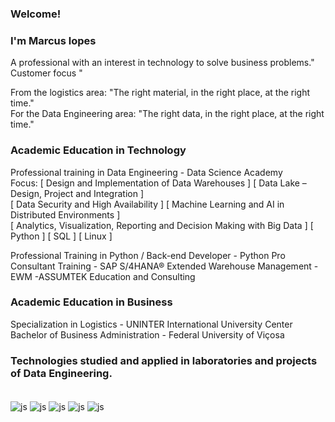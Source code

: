 
### Welcome!
### I'm Marcus lopes

A professional with an interest in technology to solve business problems." Customer focus "

From the logistics area: "The right material, in the right place, at the right time."\
For the Data Engineering area: "The right data, in the right place, at the right time."

### Academic Education in Technology

Professional training in Data Engineering - Data Science Academy \
Focus: [ Design and Implementation of Data Warehouses ] [ Data Lake – Design, Project and Integration ] \
[ Data Security and High Availability ] [ Machine Learning and AI in Distributed Environments ] \
[ Analytics, Visualization, Reporting and Decision Making with Big Data ] [ Python ] [ SQL ] [ Linux ]

Professional Training in Python / Back-end Developer - Python Pro \
Consultant Training - SAP S/4HANA® Extended Warehouse Management - EWM -ASSUMTEK Education and Consulting 


### Academic Education in Business
Specialization in Logistics - UNINTER International University Center \
Bachelor of Business Administration - Federal University of Viçosa

### Technologies studied and applied in laboratories and projects of Data Engineering.
<div style="display: inline_block"><br/>
<div style="display: inline_block">

  <img align="center" alt="js" src="https://img.shields.io/badge/Python-00000F?style=for-the-badge&logo=Python&logoColor=white" />
 <img align="center" alt="js" src="https://img.shields.io/badge/SQL-00000F?style=for-the-badge&logo=SQL&logoColor=white" />
 <img align="center" alt="js" src="https://img.shields.io/badge/Airbyte-00000F?style=for-the-badge&logo=Airbyte&logoColor=white" />
  <img align="center" alt="js" src="https://img.shields.io/badge/Airflow-00000F?style=for-the-badge&logo=ApacheAirflow&logoColor=Yellow" />
   <img align="center" alt="js" src="https://img.shields.io/badge/Python-3776AB?style=for-the-badge&logo=Python&logoColor=white" />
